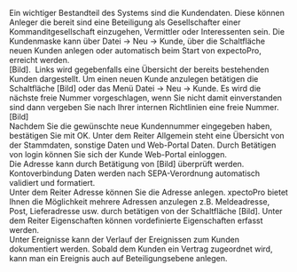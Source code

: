 Ein wichtiger Bestandteil des Systems sind die Kundendaten. Diese können Anleger die bereit sind eine Beteiligung als Gesellschafter einer Kommanditgesellschaft einzugehen, Vermittler oder Interessenten sein. Die Kundenmaske kann über Datei → Neu → Kunde, über die Schaltfläche <img src="http://xpecto.github.io/docs/img/img_1418978975345.png" alt="" title=""> neuen Kunden anlegen oder automatisch beim Start von expectoPro, erreicht werden.  
[Bild]. <img src="http://xpecto.github.io/docs/img/img_1418979284999.png" alt="" title=""> 
Links wird gegebenfalls eine Übersicht der bereits bestehenden Kunden dargestellt. 
Um einen neuen Kunde anzulegen betätigen die Schaltfläche [Bild] oder das Menü Datei → Neu → Kunde. Es wird die nächste freie Nummer vorgeschlagen, wenn Sie nicht damit einverstanden sind dann vergeben Sie nach Ihrer internen Richtlinien eine freie Nummer.  
[Bild]  
Nachdem Sie die gewünschte neue Kundennummer eingegeben haben, bestätigen Sie mit OK. 
Unter dem Reiter Allgemein steht eine Übersicht von der Stammdaten, sonstige Daten und Web-Portal Daten. Durch Betätigen von login können Sie sich der Kunde Web-Portal einloggen.  
Die Adresse kann durch Betätigung von [Bild] überprüft werden.  
Kontoverbindung Daten werden nach  SEPA-Verordnung automatisch validiert und formatiert.  
Unter dem Reiter Adresse können Sie die Adresse anlegen. xpectoPro bietet Ihnen die Möglichkeit mehrere Adressen anzulegen z.B. Meldeadresse, Post, Lieferadresse usw. durch betätigen von der Schaltfläche [Bild].
Unter dem Reiter Eigenschaften können vordefinierte Eigenschaften erfasst werden.  
Unter Ereignisse kann der Verlauf der Ereignissen zum Kunden dokumentiert werden. Sobald dem Kunden ein Vertrag zugeordnet wird, kann man ein Ereignis auch auf Beteiligungsebene anlegen.
